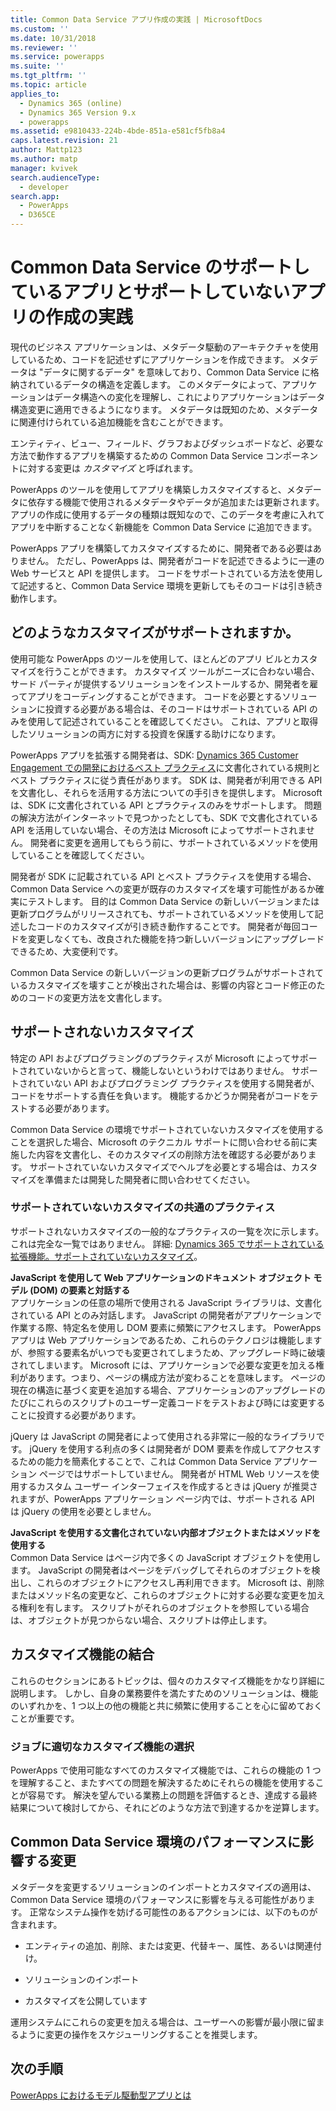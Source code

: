 ```yaml
---
title: Common Data Service アプリ作成の実践 | MicrosoftDocs
ms.custom: ''
ms.date: 10/31/2018
ms.reviewer: ''
ms.service: powerapps
ms.suite: ''
ms.tgt_pltfrm: ''
ms.topic: article
applies_to:
  - Dynamics 365 (online)
  - Dynamics 365 Version 9.x
  - powerapps
ms.assetid: e9810433-224b-4bde-851a-e581cf5fb8a4
caps.latest.revision: 21
author: Mattp123
ms.author: matp
manager: kvivek
search.audienceType:
  - developer
search.app:
  - PowerApps
  - D365CE
---
```


# <a name="common-data-service-supported-and-unsupported-app-building-practices"></a>Common Data Service のサポートしているアプリとサポートしていないアプリの作成の実践

<!--
The way your organization works is unique. Some organizations have well-defined business processes that they apply using PowerApps apps. Others aren’t happy with their current business processes and use PowerApps to apply new data and processes to their business. Whatever situation you find yourself in, you’ll find a lot of customization capabilities in PowerApps so that it can work for your organization.  
  
 Of course you’re eager to get started, but please take a few minutes to read the content in this section. This will introduce you to important terms, give you some background about why things are done a certain way, and help you avoid potential problems in the future.  

## What is metadata and why should you care?  
 In the past, you may have customized business applications by editing the source code. This created complications because each organization had unique changes and it was very difficult, or extremely expensive, to upgrade. Then application developers started exposing application programming interfaces (APIs) so that other developers could interact with the application and add their own logic without touching the source code. This was moderately better because it means developers can extend the application without changing it. But it still requires a developer to write code.  -->
  
 現代のビジネス アプリケーションは、メタデータ駆動のアーキテクチャを使用しているため、コードを記述せずにアプリケーションを作成できます。 メタデータは "データに関するデータ" を意味しており、Common Data Service に格納されているデータの構造を定義します。 このメタデータによって、アプリケーションはデータ構造への変化を理解し、これによりアプリケーションはデータ構造変更に適用できるようになります。 メタデータは既知のため、メタデータに関連付けられている追加機能を含むことができます。  

エンティティ、ビュー、フィールド、グラフおよびダッシュボードなど、必要な方法で動作するアプリを構築するための Common Data Service コンポーネントに対する変更は *カスタマイズ* と呼ばれます。  
 
PowerApps のツールを使用してアプリを構築しカスタマイズすると、メタデータに依存する機能で使用されるメタデータやデータが追加または更新されます。 アプリの作成に使用するデータの種類は既知なので、このデータを考慮に入れてアプリを中断することなく新機能を Common Data Service に追加できます。 <!-- This way you should always be able to apply an update rollup or upgrade to the latest version and enjoy the best new features.  -->

<!--  
> **Customize or Configure?**   
> Most people say they want to customize the application, so we use the word “customize” to describe changing the system to make it work the way you want. Some people prefer to use the word “configure” because it suggests that no code was required to make changes. Call it whatever you like, we just want to make it clear that you don’t need to be a developer to customize or create PowerApps apps.  -->
  
PowerApps アプリを構築してカスタマイズするために、開発者である必要はありません。 ただし、PowerApps は、開発者がコードを記述できるように一連の Web サービスと API を提供します。 コードをサポートされている方法を使用して記述すると、Common Data Service 環境を更新してもそのコードは引き続き動作します。  
  
<a name="BKMK_SupportedCust"></a>   
## <a name="what-kinds-of-customizations-are-supported"></a>どのようなカスタマイズがサポートされますか。  
 使用可能な PowerApps のツールを使用して、ほとんどのアプリ ビルとカスタマイズを行うことができます。 カスタマイズ ツールがニーズに合わない場合、サード パーティが提供するソリューションをインストールするか、開発者を雇ってアプリをコーディングすることができます。 コードを必要とするソリューションに投資する必要がある場合は、そのコードはサポートされている API のみを使用して記述されていることを確認してください。 これは、アプリと取得したソリューションの両方に対する投資を保護する助けになります。  
  
 PowerApps アプリを拡張する開発者は、SDK: [Dynamics 365 Customer Engagement での開発におけるベスト プラクティス](https://docs.microsoft.com/dynamics365/customer-engagement/developer/best-practices-sdk)に文書化されている規則とベスト プラクティスに従う責任があります。 SDK は、開発者が利用できる API を文書化し、それらを活用する方法についての手引きを提供します。 Microsoft は、SDK に文書化されている API とプラクティスのみをサポートします。 問題の解決方法がインターネットで見つかったとしても、SDK で文書化されている API を活用していない場合、その方法は Microsoft によってサポートされません。 開発者に変更を適用してもらう前に、サポートされているメソッドを使用していることを確認してください。  
  
 開発者が SDK に記載されている API とベスト プラクティスを使用する場合、Common Data Service への変更が既存のカスタマイズを壊す可能性があるか確実にテストします。 目的は Common Data Service の新しいバージョンまたは更新プログラムがリリースされても、サポートされているメソッドを使用して記述したコードのカスタマイズが引き続き動作することです。 開発者が毎回コードを変更しなくても、改良された機能を持つ新しいバージョンにアップグレードできるため、大変便利です。  
  
 Common Data Service の新しいバージョンの更新プログラムがサポートされているカスタマイズを壊すことが検出された場合は、影響の内容とコード修正のためのコードの変更方法を文書化します。  
  
<a name="BKMK_Unsupported"></a>   
## <a name="what-kinds-of-customizations-arent-supported"></a>サポートされないカスタマイズ  
 特定の API およびプログラミングのプラクティスが Microsoft によってサポートされていないからと言って、機能しないというわけではありません。 <!--  “Unsupported by Microsoft” means exactly what it says: you can’t get support about these APIs or programming practices from Microsoft. We don’t test them and we don’t know if something we change will break them. We can’t predict what will happen if someone changes code in our application.  -->  サポートされていない API およびプログラミング プラクティスを使用する開発者が、コードをサポートする責任を負います。 機能するかどうか開発者がコードをテストする必要があります。  
  
 Common Data Service の環境でサポートされていないカスタマイズを使用することを選択した場合、Microsoft のテクニカル サポートに問い合わせる前に実施した内容を文書化し、そのカスタマイズの削除方法を確認する必要があります。 サポートされていないカスタマイズでヘルプを必要とする場合は、カスタマイズを準備または開発した開発者に問い合わせてください。  
  
<a name="BKMK_CommonUnsupportedCustomizations"></a>   
### <a name="common-unsupported-customization-practices"></a>サポートされていないカスタマイズの共通のプラクティス  
 サポートされないカスタマイズの一般的なプラクティスの一覧を次に示します。 これは完全な一覧ではありません。 詳細: [Dynamics 365 でサポートされている拡張機能。サポートされていないカスタマイズ](https://docs.microsoft.com/dynamics365/customer-engagement/developer/supported-extensions#Unsupported)。 
 
**JavaScript を使用して Web アプリケーションのドキュメント オブジェクト モデル (DOM) の要素と対話する**  
 アプリケーションの任意の場所で使用される JavaScript ライブラリは、文書化されている API とのみ対話します。 JavaScript の開発者がアプリケーションで作業する際、特定名を使用し DOM 要素に頻繁にアクセスします。 PowerApps アプリは Web アプリケーションであるため、これらのテクノロジは機能しますが、参照する要素名がいつでも変更されてしまうため、アップグレード時に破壊されてしまいます。 Microsoft には、アプリケーションで必要な変更を加える権利があります。つまり、ページの構成方法が変わることを意味します。 ページの現在の構造に基づく変更を追加する場合、アプリケーションのアップグレードのたびにこれらのスクリプトのユーザー定義コードをテストおよび時には変更することに投資する必要があります。  
  
 jQuery は JavaScript の開発者によって使用される非常に一般的なライブラリです。 jQuery を使用する利点の多くは開発者が DOM 要素を作成してアクセスするための能力を簡素化することで、これは Common Data Service アプリケーション ページではサポートしていません。 開発者が HTML Web リソースを使用するカスタム ユーザー インターフェイスを作成するときは jQuery が推奨されますが、PowerApps アプリケーション ページ内では、サポートされる API は jQuery の使用を必要としません。  
  
 **JavaScript を使用する文書化されていない内部オブジェクトまたはメソッドを使用する**  
Common Data Service はページ内で多くの JavaScript オブジェクトを使用します。 JavaScript の開発者はページをデバッグしてそれらのオブジェクトを検出し、これらのオブジェクトにアクセスし再利用できます。 Microsoft は、削除またはメソッド名の変更など、これらのオブジェクトに対する必要な変更を加える権利を有します。 スクリプトがそれらのオブジェクトを参照している場合は、オブジェクトが見つからない場合、スクリプトは停止します。  <a name="BKMK_Metadata"></a>   
 
<a name="BKMK_CombineCustomizations"></a>   
## <a name="combine-customization-capabilities"></a>カスタマイズ機能の結合  
 これらのセクションにあるトピックは、個々のカスタマイズ機能をかなり詳細に説明します。 しかし、自身の業務要件を満たすためのソリューションは、機能のいずれかを、1 つ以上の他の機能と共に頻繁に使用することを心に留めておくことが重要です。  
  
<a name="BKMK_ChooseTheRightCustomization"></a>   
### <a name="choose-the-right-customization-capability-for-the-job"></a>ジョブに適切なカスタマイズ機能の選択  
 PowerApps で使用可能なすべてのカスタマイズ機能では、これらの機能の 1 つを理解すること、またすべての問題を解決するためにそれらの機能を使用することが容易です。 解決を望んでいる業務上の問題を評価するとき、達成する最終結果について検討してから、それにどのような方法で到達するかを逆算します。  
 
<a name="BKMK_changesinperformance"></a>   
## <a name="changes-that-affect-common-data-service-environment-performance"></a>Common Data Service 環境のパフォーマンスに影響する変更  
 メタデータを変更するソリューションのインポートとカスタマイズの適用は、Common Data Service 環境のパフォーマンスに影響を与える可能性があります。 正常なシステム操作を妨げる可能性のあるアクションには、以下のものが含まれます。  
  
-   エンティティの追加、削除、または変更、代替キー、属性、あるいは関連付け。   
-   ソリューションのインポート
  
-   カスタマイズを公開しています 
  
運用システムにこれらの変更を加える場合は、ユーザーへの影響が最小限に留まるように変更の操作をスケジューリングすることを推奨します。   
  
  
## <a name="next-steps"></a>次の手順  
[PowerApps におけるモデル駆動型アプリとは](../../maker/model-driven-apps/model-driven-app-overview.md)

